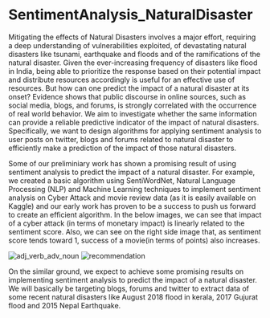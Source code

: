 # SentimentAnalysis_NaturalDisaster
Mitigating the effects of Natural Disasters involves a major effort, requiring a deep understanding of vulnerabilities exploited, of devastating natural disasters like tsunami, earthquake and floods and of the ramifications of the natural disaster. Given the ever-increasing frequency of disasters like flood in India, being able to prioritize the response based on their potential impact and distribute resources accordingly is useful for an effective use of resources. But how can one predict the impact of a natural disaster at its onset? Evidence shows that public discourse in online sources, such as social media, blogs, and forums, is strongly correlated with the occurrence of real world behavior. We aim to investigate whether the same information can provide a reliable predictive indicator of the impact of natural disasters. Specifically, we want to design algorithms for applying sentiment analysis to user posts on twitter, blogs and forums related to natural disaster to efficiently make a prediction of the impact of those natural disasters.

Some of our preliminiary work has shown a promising result of using sentiment analysis to predict the impact of a natural disaster. For example, we created a basic algorithm using SentiWordNet, Natural Language Processing (NLP) and Machine Learning techniques to implement sentiment analysis on Cyber Attack and movie review data (as it is easily available on Kaggle) and our early work has proven to be a success to push us forward to create an efficient algorithm. In the below images, we can see that impact of a cyber attack (in terms of monetary impact) is linearly related to the sentiment score. Also, we can see on the right side image that, as sentiment score tends toward 1, success of a movie(in terms of points) also increases.


![adj_verb_adv_noun](https://user-images.githubusercontent.com/14362968/46847887-65ecaa00-ce04-11e8-9a6e-d6b9279d0105.png)
![recommendation](https://user-images.githubusercontent.com/14362968/46847889-66854080-ce04-11e8-8840-beb5e345697e.png)


On the similar ground, we expect to achieve some promising results on implementing sentiment analysis to predict the impact of a natural disaster. We will basically be targeting blogs, forums and twitter to extract data of some recent natural disasters like August 2018 flood in kerala, 2017 Gujurat flood and 2015 Nepal Earthquake.
